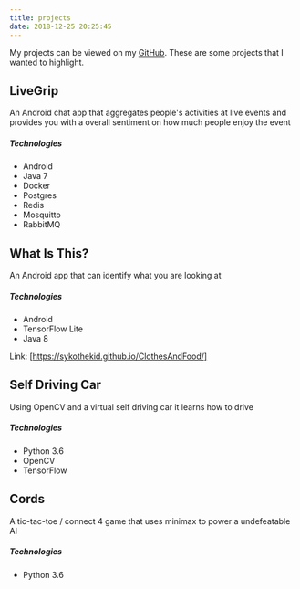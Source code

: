 ```yaml
---
title: projects
date: 2018-12-25 20:25:45
---
```


My projects can be viewed on my [GitHub](http://bit.ly/jaygithub). 
These are some projects that I wanted to highlight.

LiveGrip
---------

An Android chat app that aggregates people's activities at live events and provides you with a overall sentiment on how much people enjoy the event

##### Technologies
* Android
* Java 7
* Docker
* Postgres
* Redis
* Mosquitto
* RabbitMQ

What Is This?
---------

An Android app that can identify what you are looking at

##### Technologies
* Android
* TensorFlow Lite
* Java 8

Link: [https://sykothekid.github.io/ClothesAndFood/]

Self Driving Car
---------

Using OpenCV and a virtual self driving car it learns how to drive

##### Technologies
* Python 3.6
* OpenCV
* TensorFlow

Cords
---------

A tic-tac-toe / connect 4 game that uses minimax to power a undefeatable AI

##### Technologies
* Python 3.6